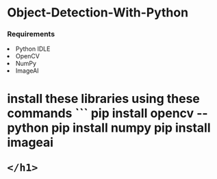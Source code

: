 # Object-Detection-With-Python
### Requirements
<li>Python IDLE</li>
<li>OpenCV</li>
<li>NumPy</li>
<li>ImageAI</li>

<h1> install these libraries using these commands
```
pip install opencv --python
pip install numpy
pip install imageai

```
</h1>
